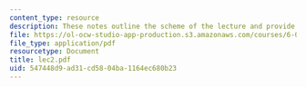 ```yaml
---
content_type: resource
description: These notes outline the scheme of the lecture and provide study problems.
file: https://ol-ocw-studio-app-production.s3.amazonaws.com/courses/6-090-building-programming-experience-a-lead-in-to-6-001-january-iap-2005/547448d9ad31cd5804ba1164ec680b23_lec2.pdf
file_type: application/pdf
resourcetype: Document
title: lec2.pdf
uid: 547448d9-ad31-cd58-04ba-1164ec680b23
---
```

